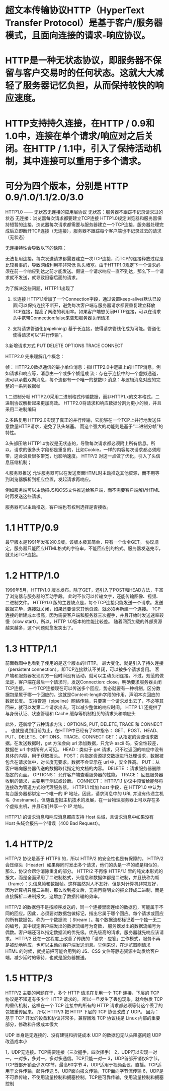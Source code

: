 # 超文本传输协议HTTP（HyperText Transfer Protocol）是基于客户/服务器模式，且面向连接的请求-响应协议。

# HTTP是一种无状态协议，即服务器不保留与客户交易时的任何状态。这就大大减轻了服务器记忆负担，从而保持较快的响应速度。
# HTTP支持持久连接，在HTTP / 0.9和1.0中，连接在单个请求/响应对之后关闭。在HTTP / 1.1中，引入了保持活动机制，其中连接可以重用于多个请求。
# 可分为四个版本，分别是 HTTP 0.9/1.0/1.1/2.0/3.0 

HTTP1.0 —— 无状态无连接的应用层协议
无状态：服务器不跟踪不记录请求过的状态
无连接：浏览器每次请求都要建立TCP连接
HTTP1.0规定浏览器和服务器保持短暂的连接，浏览器每次请求都需要与服务器建立一个TCP连接，服务器处理完成后立即断开TCP连接（无连接），服务器不跟踪每个客户端也不记录过去的请求（无状态）

无连接特性会导致以下的缺陷：

无法复用连接。每次发送请求都需要建立一次TCP连接，而TCP的连接释放过程是比较费事的，导致网络利用率非常低
队头堵塞。由于HTTP1.0规定下一个请求必须在前一个响应到达之前才能发送。假设一个请求响应一直不到达，那么下一个请求就不发送，就导致阻塞后面的请求。

为了解决这些问题，HTTP1.1出现了

1. 长连接
HTTP1.1增加了一个Connection字段，通过设置keep-alive(默认已设置)可以保持连接不断开，避免每次客户端与服务器请求都要重复建立释放TCP连接，提高了网络的利用率。如果客户端想关闭HTTP连接，可以在请求头中携带Connection:false来告知服务器关闭请求

2. 支持请求管道化(pipelining)
基于长连接，使得请求管线化成为可能。管道化使得请求可以“并行传输”。

3.新增请求方式
PUT
DELETE
OPTIONS
TRACE
CONNECT

HTTP2.0
先来理解几个概念：

帧： HTTP2.0数据通信的最小单位消息：指HTTP2.0中逻辑上的HTTP消息。例如请求和响应等，消息由一个或多个帧组成
流：存在于连接中的一个虚拟通道，流可以承载双向消息，每个流都有一个唯一的整数ID
消息：与逻辑消息对应的完整的一系列数据帧

1.二进制分帧
HTTP2.0采用二进制格式传输数据，而非HTTP1.x的文本格式，二进制协议解析起来更加高效。
HTTP2.0将请求和响应数据分割为更小的帧，并且采用二进制编码

2.多路复用
HTTP2.0实现了真正的并行传输，它能够在一个TCP上并行地发送任意数量HTTP请求，避免了队头堵塞。
而这个强大的功能则是基于“二进制分帧”的特性。

3.头部压缩
HTTP1.x协议是无状态的，导致每次请求都必须附上所有信息。所以，请求的很多头字段都是重复的，比如Cookie，一样的内容每次请求都必须附带，这会浪费很多带宽，也影响速度。
HTTP/2 对这一点做了优化，引入了头信息压缩机制；

4.服务器推送
允许服务器可以在发送页面HTML时主动推送其他资源，而不用等到浏览器解析到相应位置，发起请求再响应。

例如服务端可以主动把JS和CSS文件推送给客户端，而不需要客户端解析HTML时再发送这些请求。

服务器可以主动推送，客户端也有权利选择是否接收。

# 1.1 HTTP/0.9
最早版本是1991年发布的0.9版。该版本极其简单，只有一个命令GET。
协议规定，服务器只能回应HTML格式的字符串，不能回应别的格式。服务器发送完毕，就关闭TCP连接。

# 1.2 HTTP/1.0
1996年5月，HTTP/1.0 版本发布。除了GET，还引入了POST和HEAD方法，丰富了浏览器与服务器的互动手段。
此时不仅可以传输文字，还能传输图像、视频、二进制文件。
HTTP/1.0 版的主要缺点是，每个TCP连接只能发送一个请求。发送数据完毕，连接就关闭，如果还要请求其他资源，就必须再新建一个连接。
TCP连接的新建成本很高，因为需要客户端和服务器三次握手，并且开始时发送速率较慢（slow start）。所以，HTTP 1.0版本的性能比较差。
随着网页加载的外部资源越来越多，这个问题就愈发突出了。

# 1.3 HTTP/1.1
前面截图中也看到了使用的是这个版本的HTTP。 最大变化，就是引入了持久连接（persistent connection），即TCP连接默认不关闭，可以被多个请求复用。
客户端和服务器发现对方一段时间没有活动，就可以主动关闭连接。不过，规范的做法是，客户端在最后一个请求时，发送Connection: close，明确要求服务器关闭TCP连接。
一个TCP连接现在可以传送多个回应，势必就要有一种机制，区分数据包是属于哪一个回应的。这就是Content-length字段的作用，声明本次回应的数据长度。
支持管道（pipeline）网络传输，只要第一个请求发出去了，不必等其回来，就可以发第二个请求出去，可以减少整体的响应时间。
HTTP 1.1 还提供了与身份认证、状态管理和 Cache 缓存等机制相关的请求头和响应头

此外，还新增了五种请求方法：OPTIONS, PUT, DELETE, TRACE 和 CONNECT 。
也就是说到目前为止，在HTTP中已经有了8中指令：
GET、POST、HEAD、PUT、DELETE、OPTIONS、TRACE、CONNECT
GET：从指定的资源请求数据。在发送数据时，get 方法会向 url 添加数据，只允许 ascii 码，安全性较差，数据在 url 中对所有人可见。
HEAD：类似于 get 请求，只不过返回的响应中没有具体的内容，用于获取报头。
POST：向指定资源提交数据进行处理请求，数据被包含在请求体中，对长度无要求。数据不会显示在 url 中，安全性高。
PUT：从客户端向服务器传送的数据取代指定的文档的内容。
DELETE ：请求服务器删除指定的页面。
OPTIONS： 允许客户端查看服务器的性能。
TRACE： 回显服务器收到的请求，主要用于测试或诊断。
CONNECT： HTTP/1.1 协议中预留给能够将连接改为管道方式的代理服务器。
HTTP1.1 增加 host 字段，在 HTTP1.0 中认为每台服务器都绑定一个唯一的 IP 地址，因此，请求消息中的 URL 并没有传递主机名（hostname）。但随着虚拟主机技术的发展，在一台物理服务器上可以存在多个虚拟主机，并且它们共享一个 IP 地址。

HTTP1.1 的请求消息和响应消息都应支持 Host 头域，且请求消息中如果没有 Host 头域会报告一个错误（400 Bad Request）。

# 1.4 HTTP/2
HTTP/2 协议是基于 HTTPS 的，所以 HTTP/2 的安全性也是有保障的。
HTTP/2 会压缩头（Header）如果你同时发出多个请求，他们的头是一样的或是相似的，那么，协议会帮你消除重复的部分。
HTTP/2 不再像 HTTP/1.1 里的纯文本形式的报文，而是全面采用了二进制格式，头信息和数据体都是二进制，并且统称为帧（frame）：头信息帧和数据帧。这样虽然对人不友好，但是对计算机非常友好，因为计算机只懂二进制，那么收到报文后，无需再将明文的报文转成二进制，而是直接解析二进制报文，这增加了数据传输的效率。

HTTP/2 的数据包不是按顺序发送的，同一个连接里面连续的数据包，可能属于不同的回应。因此，必须要对数据包做标记，指出它属于哪个回应。每个请求或回应的所有数据包，称为一个数据流（ Stream ）。每个数据流都标记着一个独一无二的编号，其中规定客户端发出的数据流编号为奇数， 服务器发出的数据流编号为偶数。客户端还可以指定数据流的优先级。优先级高的请求，服务器就先响应该请求。
HTTP/2 还在一定程度上改善了传统的「请求 - 应答」工作模式，服务不再是被动地响应，也可以主动向客户端发送消息。举例来说，在浏览器刚请求 HTML 的时候，就提前把可能会用到的 JS、CSS 文件等静态资源主动发给客户端，减少延时的等待，也就是服务器推送。

# 1.5 HTTP/3
HTTP/2 主要的问题在于，多个 HTTP 请求在复用一个 TCP 连接，下层的 TCP 协议是不知道有多少个 HTTP 请求的。
所以一旦发生了丢包现象，就会触发 TCP 的重传机制，这样在一个 TCP 连接中的所有的 HTTP 请求都必须等待这个丢了的包被重传回来。
所以 HTTP/3 把 HTTP 下层的 TCP 协议改成了 UDP。
因为：
基于 TCP 开发的设备和协议非常多，兼容困难
TCP 协议栈是 Linux 内部的重要部分，修改和升级成本很大

UDP 本身是无连接的、没有建链和拆链成本
UDP 的数据包无队头阻塞问题
UDP 改造成本小

<!-- ../assets/UDP与TCP.png -->

1，UDP无连接。TCP需要连接（三次握手，四次挥手）
2，UDP可以实现一对一，一对多，多对一，多对多通信。TCP只能一对一
3，UDP首部开销仅8字节。TCP首部开销至少20字节，最高60字节
4，UDP适用于视频会议，直播。TCP适用于文件传输，邮件传送
5，UDP面向报文传输，TCP面向字节流传输
6，UDP是不可靠传输，不使用流量控制和拥塞控制。TCP是可靠传输，使用流量控制和拥塞控制




